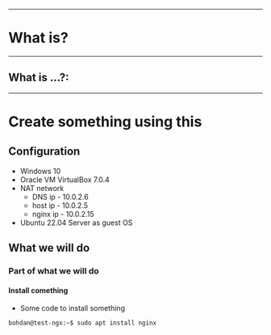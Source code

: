 ***
# What is?

***
## What is ...?:

---

# Create something using this

## Configuration
- Windows 10
- Oracle VM VirtualBox 7.0.4
- NAT network
	- DNS ip    - 10.0.2.6
	- host ip   - 10.0.2.5
	- nginx ip - 10.0.2.15
- Ubuntu 22.04 Server as guest OS

## What we will do

### Part of what we will do

#### Install comething
- Some code to install something
```
bohdan@test-ngx:~$ sudo apt install nginx
```
